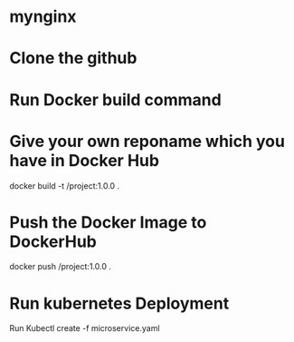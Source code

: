 # mynginx
# Clone the github 

# Run Docker build command 
# Give your own reponame which you have in Docker Hub
docker build -t <yourreponame>/project:1.0.0 .
  
# Push the Docker Image to DockerHub
docker push <yourreponame>/project:1.0.0 .
  
# Run kubernetes Deployment
Run Kubectl create -f microservice.yaml
  

  
